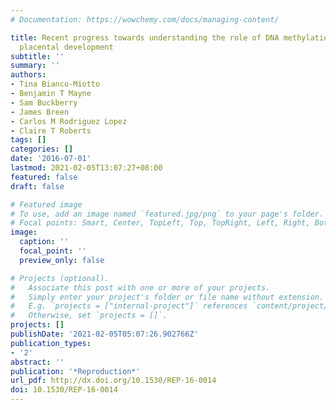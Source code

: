 ```yaml
---
# Documentation: https://wowchemy.com/docs/managing-content/

title: Recent progress towards understanding the role of DNA methylation in human
  placental development
subtitle: ''
summary: ''
authors:
- Tina Bianco-Miotto
- Benjamin T Mayne
- Sam Buckberry
- James Breen
- Carlos M Rodriguez Lopez
- Claire T Roberts
tags: []
categories: []
date: '2016-07-01'
lastmod: 2021-02-05T13:07:27+08:00
featured: false
draft: false

# Featured image
# To use, add an image named `featured.jpg/png` to your page's folder.
# Focal points: Smart, Center, TopLeft, Top, TopRight, Left, Right, BottomLeft, Bottom, BottomRight.
image:
  caption: ''
  focal_point: ''
  preview_only: false

# Projects (optional).
#   Associate this post with one or more of your projects.
#   Simply enter your project's folder or file name without extension.
#   E.g. `projects = ["internal-project"]` references `content/project/deep-learning/index.md`.
#   Otherwise, set `projects = []`.
projects: []
publishDate: '2021-02-05T05:07:26.902766Z'
publication_types:
- '2'
abstract: ''
publication: '*Reproduction*'
url_pdf: http://dx.doi.org/10.1530/REP-16-0014
doi: 10.1530/REP-16-0014
---
```

